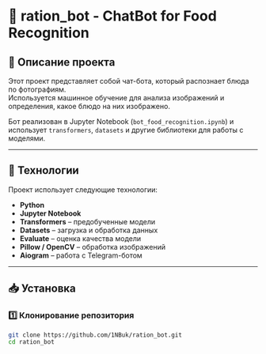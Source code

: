 # 🤖 ration_bot - ChatBot for Food Recognition  

## 📌 Описание проекта  
Этот проект представляет собой чат-бота, который распознает блюда по фотографиям.  
Используется машинное обучение для анализа изображений и определения, какое блюдо на них изображено.  

Бот реализован в Jupyter Notebook (`bot_food_recognition.ipynb`) и использует `transformers`, `datasets` и другие библиотеки для работы с моделями.  

---

## 🚀 Технологии  
Проект использует следующие технологии:  
- **Python**  
- **Jupyter Notebook**  
- **Transformers** – предобученные модели  
- **Datasets** – загрузка и обработка данных  
- **Evaluate** – оценка качества модели  
- **Pillow / OpenCV** – обработка изображений  
- **Aiogram** – работа с Telegram-ботом  

---

## 📥 Установка  

### 1️⃣ Клонирование репозитория  
```bash
git clone https://github.com/1NBuk/ration_bot.git
cd ration_bot
